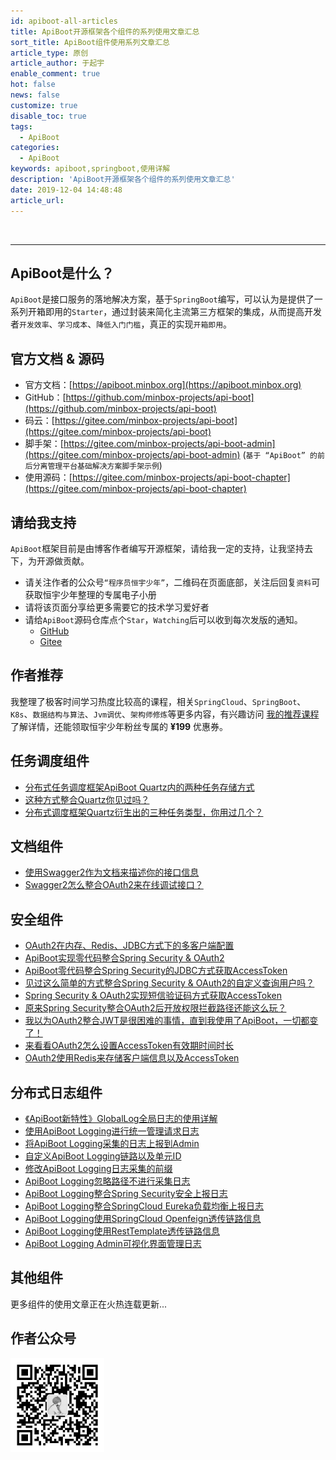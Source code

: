 ```yaml
---
id: apiboot-all-articles
title: ApiBoot开源框架各个组件的系列使用文章汇总
sort_title: ApiBoot组件使用系列文章汇总
article_type: 原创
article_author: 于起宇
enable_comment: true
hot: false
news: false
customize: true
disable_toc: true
tags:
  - ApiBoot
categories:
  - ApiBoot
keywords: apiboot,springboot,使用详解
description: 'ApiBoot开源框架各个组件的系列使用文章汇总'
date: 2019-12-04 14:48:48
article_url:
---
```

<br/>

<hr/>


## ApiBoot是什么？

`ApiBoot`是接口服务的落地解决方案，基于`SpringBoot`编写，可以认为是提供了一系列开箱即用的`Starter`，通过封装来简化主流第三方框架的集成，从而提高开发者`开发效率`、`学习成本`、`降低入门门槛`，真正的实现`开箱即用`。
<!--more-->
## 官方文档 & 源码
- 官方文档：[https://apiboot.minbox.org](https://apiboot.minbox.org)
- GitHub：[https://github.com/minbox-projects/api-boot](https://github.com/minbox-projects/api-boot)
- 码云：[https://gitee.com/minbox-projects/api-boot](https://gitee.com/minbox-projects/api-boot)
- 脚手架：[https://gitee.com/minbox-projects/api-boot-admin](https://gitee.com/minbox-projects/api-boot-admin) (`基于 “ApiBoot” 的前后分离管理平台基础解决方案脚手架示例`)
- 使用源码：[https://gitee.com/minbox-projects/api-boot-chapter](https://gitee.com/minbox-projects/api-boot-chapter)

## 请给我支持

`ApiBoot`框架目前是由博客作者编写开源框架，请给我一定的支持，让我坚持去下，为开源做贡献。

- 请关注作者的公众号`“程序员恒宇少年”`，二维码在页面底部，关注后回复`资料`可获取恒宇少年整理的专属电子小册
- 请将该页面分享给更多需要它的技术学习爱好者
- 请给`ApiBoot`源码仓库点个`Star`，`Watching`后可以收到每次发版的通知。
  - [GitHub](https://github.com/minbox-projects/api-boot)
  - [Gitee](https://gitee.com/minbox-projects/api-boot)

## 作者推荐
我整理了极客时间学习热度比较高的课程，相关`SpringCloud`、`SpringBoot`、`K8s`、`数据结构与算法`、`Jvm调优`、`架构师修炼`等更多内容，有兴趣访问 [我的推荐课程](/geektime/) 了解详情，还能领取恒宇少年粉丝专属的 **¥199** 优惠券。

## 任务调度组件
- [分布式任务调度框架ApiBoot Quartz内的两种任务存储方式](https://blog.yuqiyu.com/apiboot-quartz-job-storage-away.html)
- [这种方式整合Quartz你见过吗？](https://blog.yuqiyu.com/apiboot-quartz-integrated-away.html)
- [分布式调度框架Quartz衍生出的三种任务类型，你用过几个？](https://blog.yuqiyu.com/apiboot-quartz-job-types.html)

## 文档组件
- [使用Swagger2作为文档来描述你的接口信息](https://blog.yuqiyu.com/apiboot-swagger-describe-the-interface.html)
- [Swagger2怎么整合OAuth2来在线调试接口？](https://blog.yuqiyu.com/apiboot-swagger-integrated-oauth.html)

## 安全组件
- [OAuth2在内存、Redis、JDBC方式下的多客户端配置](https://blog.yuqiyu.com/apiboot-oauth-multiple-client-config.html)
- [ApiBoot实现零代码整合Spring Security & OAuth2](https://blog.yuqiyu.com/apiboot-security-oauth-zero-code-integration.html)
- [ApiBoot零代码整合Spring Security的JDBC方式获取AccessToken](https://blog.yuqiyu.com/apiboot-security-customize-select-user.html)
- [见过这么简单的方式整合Spring Security & OAuth2的自定义查询用户吗？](https://blog.yuqiyu.com/apiboot-security-oauth-custom-certification-user.html)
- [Spring Security & OAuth2实现短信验证码方式获取AccessToken](https://blog.yuqiyu.com/apiboot-define-oauth-grant-type.html)
- [原来Spring Security整合OAuth2后开放权限拦截路径还能这么玩？](https://blog.yuqiyu.com/apiboot-security-open-paths-without-intercept.html)
- [我以为OAuth2整合JWT是很困难的事情，直到我使用了ApiBoot，一切都变了！](https://blog.yuqiyu.com/apiboot-security-oauth-use-jwt.html)
- [来看看OAuth2怎么设置AccessToken有效期时间时长](https://blog.yuqiyu.com/apiboot-oauth-set-token-expire-time.html)
- [OAuth2使用Redis来存储客户端信息以及AccessToken](https://blog.yuqiyu.com/apiboot-oauth-use-redis-storage.html)

## 分布式日志组件
- [《ApiBoot新特性》GlobalLog全局日志的使用详解](https://blog.yuqiyu.com/apiboot-logging-use-global-log.html)
- [使用ApiBoot Logging进行统一管理请求日志](https://blog.yuqiyu.com/apiboot-unified-manage-request-logs.html)
- [将ApiBoot Logging采集的日志上报到Admin](https://blog.yuqiyu.com/apiboot-report-logs-by-logging-to-admin.html)
- [自定义ApiBoot Logging链路以及单元ID](https://blog.yuqiyu.com/apiboot-custom-logging-traceid.html)
- [修改ApiBoot Logging日志采集的前缀](https://blog.yuqiyu.com/modify-apiboot-logging-collection-prefix.html)
- [ApiBoot Logging忽略路径不进行采集日志](https://blog.yuqiyu.com/ignore-apiboot-logging-collection-path.html)
- [ApiBoot Logging整合Spring Security安全上报日志](https://blog.yuqiyu.com/apiboot-logging-integrates-spring-security.html)
- [ApiBoot Logging整合SpringCloud Eureka负载均衡上报日志](https://blog.yuqiyu.com/apiboot-logging-integrates-eureka-report-logs.html)
- [ApiBoot Logging使用SpringCloud Openfeign透传链路信息](https://blog.yuqiyu.com/apiboot-logging-using-openfeign-transparent-traceid.html)
- [ApiBoot Logging使用RestTemplate透传链路信息](https://blog.yuqiyu.com/apiboot-logging-using-resttemplate-transparent-traceid.html)
- [ApiBoot Logging Admin可视化界面管理日志](https://blog.yuqiyu.com/apiboot-logging-admin-visual-interface-management-log.html)

## 其他组件

更多组件的使用文章正在火热连载更新...

## 作者公众号

  <img src="/images/mp.jpg" width="150"/>
